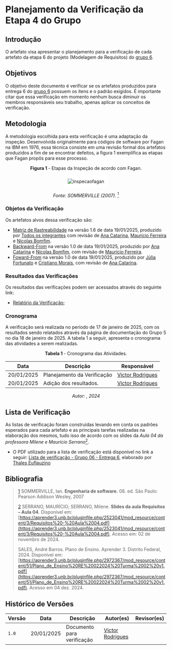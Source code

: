 # Planejamento da Verificação da Etapa 4 do Grupo

## Introdução

O artefato visa apresentar o planejamento para a verificação de cada artefato da etapa 6 do projeto (Modelagem de Requisitos) do [grupo 6](https://requisitos-de-software.github.io/2024.2-MeuINSS/).

## Objetivos

O objetivo deste documento é verificar se os artefatos produzidos para entrega 6 do [grupo 6](https://requisitos-de-software.github.io/2024.2-MeuINSS/) possuem os itens e o padrão exigidos. É importante citar que essa verificação em momento nenhum busca diminuir os membros responsáveis seu trabalho, apenas aplicar os conceitos de verificação.

## Metodologia

A metodologia escolhida para esta verificação é uma adaptação da inspeção. Desenvolvida originalmente para códigos de software por Fagan na IBM em 1976, essa técnica consiste em uma revisão formal dos artefatos produzidos a fim de se encontrar defeitos, a figura 1 exemplifica as etapas que Fagan propôs para esse processo.

<center>

**Figura 1** - Etapas da Inspeção de acordo com Fagan.

<style>
img[alt="inspecaofagan"] {
    background-color: white;
    padding: 10px;
    border-radius: 5px;
}
</style>

![inspecaofagan](../../../assets/inspecao-fagan.png)

_Fonte: SOMMERVILLE (2007)._ <a id="anchor_5" href="#REF5"><sup>1</sup></a>

</center>

### Objetos da Verificação

Os artefatos alvos dessa verificação são:

- [Matriz de Rastreabilidade](https://requisitos-de-software.github.io/2024.2-MeuINSS/rastreabilidade/matriz/) na versão 1.6 de data 19/01/2025, produzido por [Todos os integrantes](https://requisitos-de-software.github.io/2024.2-MeuINSS/) com revisão de [Ana Catarina](https://github.com/an4catarina), [Maurício Ferreira](https://github.com/mauricio-araujoo) e [Nicolas Bomfim](https://github.com/nickgehjk).
- [Backward-From](https://requisitos-de-software.github.io/2024.2-MeuINSS/rastreabilidade/backward-from/) na versão 1.0 de data 19/01/2025, produzido por [Ana Catarina](https://github.com/an4catarina) e [Nicolas Bomfim](https://github.com/nickgehjk), com revisão de [Maurício Ferreira](https://github.com/mauricio-araujoo).
- [Foward-From](https://requisitos-de-software.github.io/2024.2-MeuINSS/rastreabilidade/backward-from/) na versão 1.0 de data 19/01/2025, produzido por [Júlia Fortunato](https://github.com/julia-fortunato) e [Cristiano Morais](https://github.com/CristianoMoraiss), com revisão de [Ana Catarina](https://github.com/an4catarina).


### Resultados das Verificações

Os resultados das verificações podem ser acessados através do seguinte link:

- [Relatório da Verificação](./relatorio-verificacao-e6-gp6.md);

### Cronograma

A verificação será realizada no período de 17 de janeiro de 2025, com os resultados sendo relatados através da página de documentação do Grupo 5 no dia 18 de janeiro de 2025. A tabela 1 a seguir, apresenta o cronograma das atividades a serem realizadas.

<center>

**Tabela 1** - Cronograma das Atividades.

| Data       | Descrição                    | Responsável                                 |
| ---------- | ---------------------------- | ------------------------------------------- |
| 20/01/2025 | Planejamento da Verificação  | [Victor Rodrigues](https://github.com/ViictorHugoo) |
| 20/01/2025 | Adição dos resultados.       | [Victor Rodrigues](https://github.com/ViictorHugoo) |

_Autor: [](https://www.github.com/), 2024_

</center>

## Lista de Verificação

As listas de verificação foram construídas levando em conta os padrões esperados para cada artefato e as principais tarefas realizadas na elaboração dos mesmos, tudo isso de acordo com os slides da _Aula 04 da professora Milene e Maurício Serrano_<a id="anchor_4" href="#REF4"><sup>2</sup></a>.

- O PDF utilizado para a lista de verificação está disponível no link a seguir: [Lista de verificação - Grupo 06 - Entrega 6](Lista%20de%20Verificação%20-%20Etapa%206.pdf), elaborado por [Thales Euflauzino](https://www.github.com/thaleseuflauzino)

## Bibliografia
> <a id="REF5" href="#anchor_5">1</a> SOMMERVILLE, Ian. **Engenharia de software.** 08. ed. São Paulo: Pearson Addison Wesley, 2007
>
> <a id="REF4" href="#anchor_4">2</a> SERRANO, MAURÍCIO; SERRANO, Milene. **Slides da aula Requisitos – Aula 04**. Disponível em: [https://aprender3.unb.br/pluginfile.php/2523041/mod_resource/content/3/Requisitos%20-%20Aula%2004.pdf](https://aprender3.unb.br/pluginfile.php/2523041/mod_resource/content/3/Requisitos%20-%20Aula%2004.pdf). Acesso em: 02 de novembro de 2024.
>
> SALES, André Barros. Plano de Ensino. Aprender 3. Distrito Federal, 2024. Disponível em: [https://aprender3.unb.br/pluginfile.php/2972367/mod_resource/content/51/Plano_de_Ensino%20RE%20022024%20Turma%2002%20v1.pdf](https://aprender3.unb.br/pluginfile.php/2972367/mod_resource/content/51/Plano_de_Ensino%20RE%20022024%20Turma%2002%20v1.pdf). Acesso em 04 dez. 2024.
>

## Histórico de Versões

| Versão  | Data | Descrição | Autor(es) | Revisor(es) |
| -------- | ------ | ------ | ---------- | ---------- |
| `1.0` | 20/01/2025 | Documento para verificação | [Victor Rodrigues](https://github.com/ViictorHugoo) | [](https://github.com/) |
